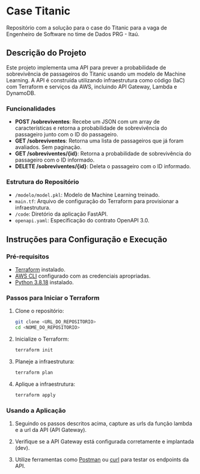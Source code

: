 # Case Titanic

Repositório com a solução para o case do Titanic para a vaga de Engenheiro de Software no time de Dados PRG - Itaú.

## Descrição do Projeto

Este projeto implementa uma API para prever a probabilidade de sobrevivência de passageiros do Titanic usando um modelo de Machine Learning. A API é construída utilizando infraestrutura como código (IaC) com Terraform e serviços da AWS, incluindo API Gateway, Lambda e DynamoDB.

### Funcionalidades

- **POST /sobreviventes**: Recebe um JSON com um array de características e retorna a probabilidade de sobrevivência do passageiro junto com o ID do passageiro.
- **GET /sobreviventes**: Retorna uma lista de passageiros que já foram avaliados. Sem paginação.
- **GET /sobreviventes/{id}**: Retorna a probabilidade de sobrevivência do passageiro com o ID informado.
- **DELETE /sobreviventes/{id}**: Deleta o passageiro com o ID informado.

### Estrutura do Repositório

- `/modelo/model.pkl`: Modelo de Machine Learning treinado.
- `main.tf`: Arquivo de configuração do Terraform para provisionar a infraestrutura.
- `/code`: Diretório da aplicação FastAPI.
- `openapi.yaml`: Especificação do contrato OpenAPI 3.0.

## Instruções para Configuração e Execução

### Pré-requisitos

- [Terraform](https://www.terraform.io/downloads.html) instalado.
- [AWS CLI](https://aws.amazon.com/cli/) configurado com as credenciais apropriadas.
- [Python 3.8.18](https://www.python.org/downloads/) instalado.

### Passos para Iniciar o Terraform

1. Clone o repositório:
    ```sh
    git clone <URL_DO_REPOSITORIO>
    cd <NOME_DO_REPOSITORIO>
    ```

2. Inicialize o Terraform:
    ```sh
    terraform init
    ```

3. Planeje a infraestrutura:
    ```sh
    terraform plan
    ```

4. Aplique a infraestrutura:
    ```sh
    terraform apply
    ```

### Usando a Aplicação

1. Seguindo os passos descritos acima, capture as urls da função lambda e a url da API (API Gateway).

2. Verifique se a API Gateway está configurada corretamente e implantada (dev).

3. Utilize ferramentas como [Postman](https://www.postman.com/) ou [curl](https://curl.se/) para testar os endpoints da API.